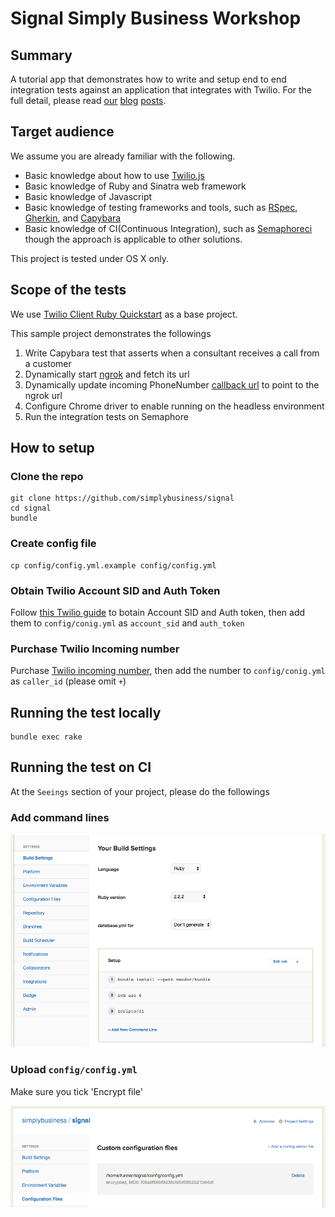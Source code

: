 # Signal Simply Business Workshop

## Summary

A tutorial app that demonstrates how to write and setup end to end integration tests against an application that integrates with Twilio. For the full detail, please read [our](http://tech.simplybusiness.co.uk/2016/06/07/continuous-integration-for-twilio/) [blog](http://tech.simplybusiness.co.uk/2016/06/07/continuous-integration-for-twilio-part-2/) [posts](http://tech.simplybusiness.co.uk/2016/06/07/continuous-integration-for-twilio-part-3/).

## Target audience

We assume you are already familiar with the following.

- Basic knowledge about how to use [Twilio.js](https://www.twilio.com/docs/api/client/twilio-js)
- Basic knowledge of Ruby and Sinatra web framework
- Basic knowledge of Javascript
- Basic knowledge of testing frameworks and tools, such as [RSpec](http://rspec.info/), [Gherkin](https://github.com/cucumber/cucumber/wiki/Gherkin), and [Capybara](https://github.com/jnicklas/capybara)
- Basic knowledge of CI(Continuous Integration), such as [Semaphoreci](http://semaphoreci.com) though the approach is applicable to other solutions.

This project is tested under OS X only.

## Scope of the tests

We use [Twilio Client Ruby Quickstart](https://www.twilio.com/docs/quickstart/ruby/client) as a base project.

This sample project demonstrates the followings

1. Write Capybara test that asserts when a consultant receives a call from a customer
1. Dynamically start [ngrok](http://ngrok.com) and fetch its url
1. Dynamically update incoming PhoneNumber [callback url](https://www.twilio.com/docs/api/rest/incoming-phone-numbers) to point to the ngrok url
1. Configure Chrome driver to enable running on the headless environment
1. Run the integration tests on Semaphore

## How to setup

### Clone the repo

```
git clone https://github.com/simplybusiness/signal
cd signal
bundle
```

### Create config file

```
cp config/config.yml.example config/config.yml
```

### Obtain Twilio Account SID and Auth Token

Follow [this Twilio guide](https://support.twilio.com/hc/en-us/articles/223136027-Auth-Tokens-and-how-to-change-them) to botain Account SID and Auth token, then add them to `config/conig.yml` as `account_sid` and `auth_token`

### Purchase Twilio Incoming number

Purchase [Twilio incoming number](https://www.twilio.com/user/account/phone-numbers/incoming
), then add the number to `config/conig.yml` as `caller_id` (please omit `+`)

## Running the test locally

```
bundle exec rake
```

## Running the test on CI

At the `Seeings` section of your project, please do the followings

### Add command lines

![semaphore_build_settings](doc/img/semaphore_build_settings.png)

### Upload `config/config.yml`

Make sure you tick 'Encrypt file'

![semaphore_configuration_files](doc/img/semaphore_configuration_files.png)
